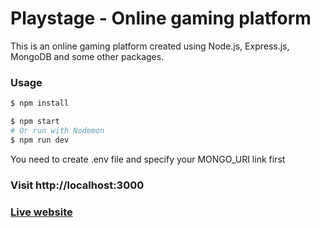 # Playstage - Online gaming platform

This is an online gaming platform created using Node.js, Express.js, MongoDB and some other packages.

### Usage

```sh
$ npm install
```

```sh
$ npm start
# Or run with Nodemon
$ npm run dev
```

You need to create .env file and specify your MONGO_URI link first

### Visit http://localhost:3000

### [Live website](https://playstage.up.railway.app)
